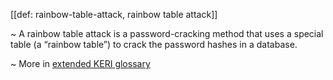 [[def: rainbow-table-attack, rainbow table attack]]

~ A rainbow table attack is a password-cracking method that uses a special table (a “rainbow table”) to crack the password hashes in a database. 

~ More in <a href="https://weboftrust.github.io/WOT-terms/docs/glossary/rainbow-table-attack">extended KERI glossary</a>
